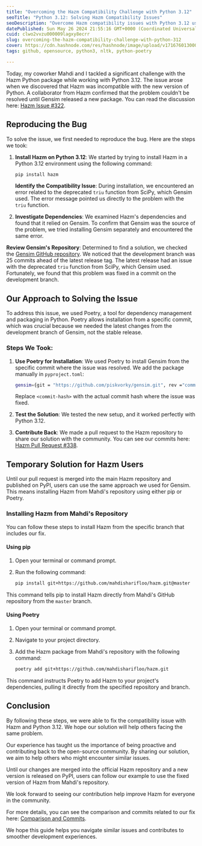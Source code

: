 ```yaml
---
title: "Overcoming the Hazm Compatibility Challenge with Python 3.12"
seoTitle: "Python 3.12: Solving Hazm Compatibility Issues"
seoDescription: "Overcome Hazm compatibility issues with Python 3.12 using Poetry and specific Gensim commits. Follow our guide for a temporary solution"
datePublished: Sun May 26 2024 21:55:16 GMT+0000 (Coordinated Universal Time)
cuid: clwo2vvzu000009lagxy8ecrr
slug: overcoming-the-hazm-compatibility-challenge-with-python-312
cover: https://cdn.hashnode.com/res/hashnode/image/upload/v1716760130008/6dd0a934-5cab-4cd9-a804-11ae9be35882.webp
tags: github, opensource, python3, nltk, python-poetry

---
```


Today, my coworker Mahdi and I tackled a significant challenge with the Hazm Python package while working with Python 3.12. The issue arose when we discovered that Hazm was incompatible with the new version of Python. A collaborator from Hazm confirmed that the problem couldn't be resolved until Gensim released a new package. You can read the discussion here: [Hazm Issue #322](https://github.com/roshan-research/hazm/issues/322#issuecomment-1959231453).

## Reproducing the Bug

To solve the issue, we first needed to reproduce the bug. Here are the steps we took:

1. **Install Hazm on Python 3.12**: We started by trying to install Hazm in a Python 3.12 environment using the following command:
    
    ```bash
    pip install hazm
    ```
    
    **Identify the Compatibility Issue**: During installation, we encountered an error related to the deprecated `triu` function from SciPy, which Gensim used. The error message pointed us directly to the problem with the `triu` function.
    
2. **Investigate Dependencies**: We examined Hazm's dependencies and found that it relied on Gensim. To confirm that Gensim was the source of the problem, we tried installing Gensim separately and encountered the same error.
    

**Review Gensim's Repository**: Determined to find a solution, we checked the [Gensim GitHub repository](https://github.com/piskvorky/gensim/). We noticed that the development branch was 25 commits ahead of the latest release tag. The latest release had an issue with the deprecated `triu` function from SciPy, which Gensim used. Fortunately, we found that this problem was fixed in a commit on the development branch.

## Our Approach to Solving the Issue

To address this issue, we used Poetry, a tool for dependency management and packaging in Python. Poetry allows installation from a specific commit, which was crucial because we needed the latest changes from the development branch of Gensim, not the stable release.

### Steps We Took:

1. **Use Poetry for Installation**: We used Poetry to install Gensim from the specific commit where the issue was resolved. We add the package manually in `pyproject.toml`:
    
    ```bash
    gensim={git = "https://github.com/piskvorky/gensim.git", rev ="commit-hash"}
    ```
    
    Replace `<commit-hash>` with the actual commit hash where the issue was fixed.
    
2. **Test the Solution**: We tested the new setup, and it worked perfectly with Python 3.12.
    
3. **Contribute Back**: We made a pull request to the Hazm repository to share our solution with the community. You can see our commits here: [Hazm Pull Request #338](https://github.com/roshan-research/hazm/pull/338/commits).
    

## Temporary Solution for Hazm Users

Until our pull request is merged into the main Hazm repository and published on PyPI, users can use the same approach we used for Gensim. This means installing Hazm from Mahdi's repository using either pip or Poetry.

### Installing Hazm from Mahdi's Repository

You can follow these steps to install Hazm from the specific branch that includes our fix.

#### Using pip

1. Open your terminal or command prompt.
    
2. Run the following command:
    
    ```bash
    pip install git+https://github.com/mahdisharifloo/hazm.git@master
    ```
    

This command tells pip to install Hazm directly from Mahdi's GitHub repository from the `master` branch.

#### Using Poetry

1. Open your terminal or command prompt.
    
2. Navigate to your project directory.
    
3. Add the Hazm package from Mahdi's repository with the following command:
    
    ```bash
    poetry add git+https://github.com/mahdisharifloo/hazm.git
    ```
    

This command instructs Poetry to add Hazm to your project's dependencies, pulling it directly from the specified repository and branch.

## Conclusion

By following these steps, we were able to fix the compatibility issue with Hazm and Python 3.12. We hope our solution will help others facing the same problem.

Our experience has taught us the importance of being proactive and contributing back to the open-source community. By sharing our solution, we aim to help others who might encounter similar issues.

Until our changes are merged into the official Hazm repository and a new version is released on PyPI, users can follow our example to use the fixed version of Hazm from Mahdi's repository.

We look forward to seeing our contribution help improve Hazm for everyone in the community.

For more details, you can see the comparison and commits related to our fix here: [Comparison and Commits](https://github.com/roshan-research/hazm/compare/master...mahdisharifloo:hazm:master).

We hope this guide helps you navigate similar issues and contributes to smoother development experiences.